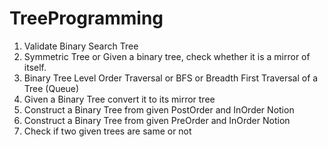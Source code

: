 # TreeProgramming
1. Validate Binary Search Tree
2. Symmetric Tree or Given a binary tree, check whether it is a mirror of itself.
3. Binary Tree Level Order Traversal or BFS or Breadth First Traversal  of a Tree (Queue)
4. Given a Binary Tree convert it to its mirror tree
5. Construct a Binary Tree from given PostOrder and InOrder Notion
6. Construct a Binary Tree from given PreOrder and InOrder Notion
7. Check if two given trees are same or not
